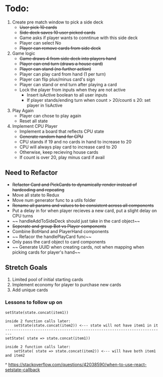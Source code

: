 # Todo:
1. Create pre match window to pick a side deck
    * ~~User pick 10 cards~~
    * ~~Side deck saves 10 user picked cards~~
    * Game asks if player wants to conntinue with this side deck
    * Player can select No
    * ~~Player can remove cards from side deck~~
2. Game logic
    * ~~Game draws 4 from side deck into players hand~~
    * ~~Player can end turn (draws a house card)~~
    * ~~Player can stand (no further action)~~
    * Player can play card from hand (1 per turn)
    * Player can flip plus/minus card's sign
    * Player can stand or end turn after playing a card
    * Lock the player from inputs when they are not active
        * Insert isActive boolean to all user inputs
        * If player stands/ending turn when count > 20/counti s 20: set player in !isActive
3.  Play Again
    * Player can chose to play again
    * Reset all state
4. Implement CPU Player
    * Implement a board that reflects CPU state
    * ~~Generate random hand for CPU~~
    * CPU stands if 19 and no cards in hand to increase to 20
    * CPU will always play card to increase card to 20
    * Otherwise, keep recieving house cards
    * If count is over 20, play minus card if avail

## Need to Refactor
* ~~Refactor Card and PickCards to dynamically render instead of hardcoding and repeating~~
* Move all state to Redux
* Move num generator func to a utils folder
* ~~Rename all params and values to be consistent across all components~~
* Put a delay in for when player recieves a new card, put a slight delay on CPU turns 
* ~~ handleAddToSideDeck should just take in the card object~~ 
* ~~Seperate and group Bot vs Player components~~ 
* Combine BotHand and PlayerHand components
* ~~ Refacor the handlePlayCard func~~ 
* Only pass the card object to card components
* ~~ Generate UUID when creating cards, not when mapping when picking cards for player's hand~~ 


## Stretch Goals
1. Limited pool of initial starting cards
2. Implement economy for player to purchase new cards
3. Add unique cards

### Lessons to follow up on
```
setState(state.concat(item1))

inside 2 function calls later:
    setState(state.concat(item2)) <--- state will not have item1 in it
-------------------------------------------------------------------------
setState( state => state.concat(item1))

inside 2 function calls later:
    setState( state => state.concat(item2)) <--- will have both item1 and item2
```
^
https://stackoverflow.com/questions/42038590/when-to-use-react-setstate-callback